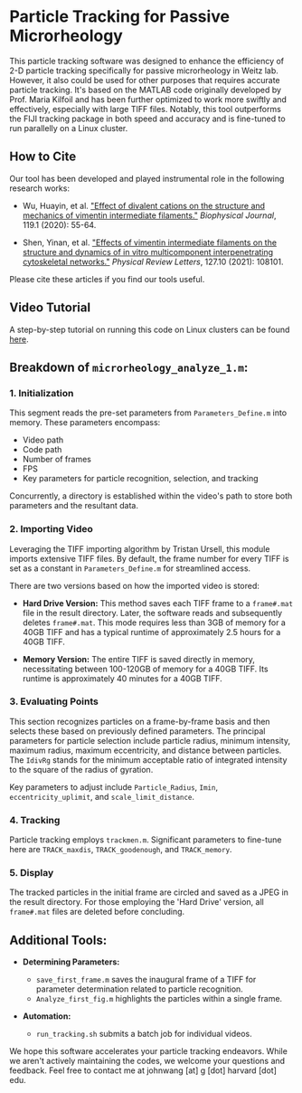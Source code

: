 # Particle Tracking for Passive Microrheology 

This particle tracking software was designed to enhance the efficiency of 2-D particle tracking specifically for passive microrheology in Weitz lab. However, it also could be used for other purposes that requires accurate particle tracking. It's based on the MATLAB code originally developed by Prof. Maria Kilfoil and has been further optimized to work more swiftly and effectively, especially with large TIFF files. Notably, this tool outperforms the FIJI tracking package in both speed and accuracy and is fine-tuned to run parallelly on a Linux cluster.
## How to Cite
Our tool has been developed and played instrumental role in the following research works:
- Wu, Huayin, et al. ["Effect of divalent cations on the structure and mechanics of vimentin intermediate filaments."](https://www.cell.com/biophysj/pdf/S0006-3495(20)30417-3.pdf) _Biophysical Journal_, 119.1 (2020): 55-64.
  
- Shen, Yinan, et al. ["Effects of vimentin intermediate filaments on the structure and dynamics of in vitro multicomponent interpenetrating cytoskeletal networks."](https://journals.aps.org/prl/abstract/10.1103/PhysRevLett.127.108101) _Physical Review Letters_, 127.10 (2021): 108101.

Please cite these articles if you find our tools useful.
## Video Tutorial
A step-by-step tutorial on running this code on Linux clusters can be found [here](https://www.youtube.com/watch?v=b3jeW9S037E).

## Breakdown of `microrheology_analyze_1.m`:

### 1. Initialization
This segment reads the pre-set parameters from `Parameters_Define.m` into memory. These parameters encompass:
- Video path
- Code path
- Number of frames
- FPS
- Key parameters for particle recognition, selection, and tracking

Concurrently, a directory is established within the video's path to store both parameters and the resultant data.

### 2. Importing Video
Leveraging the TIFF importing algorithm by Tristan Ursell, this module imports extensive TIFF files. By default, the frame number for every TIFF is set as a constant in `Parameters_Define.m` for streamlined access.

There are two versions based on how the imported video is stored:
- **Hard Drive Version:** This method saves each TIFF frame to a `frame#.mat` file in the result directory. Later, the software reads and subsequently deletes `frame#.mat`. This mode requires less than 3GB of memory for a 40GB TIFF and has a typical runtime of approximately 2.5 hours for a 40GB TIFF.
  
- **Memory Version:** The entire TIFF is saved directly in memory, necessitating between 100-120GB of memory for a 40GB TIFF. Its runtime is approximately 40 minutes for a 40GB TIFF.

### 3. Evaluating Points
This section recognizes particles on a frame-by-frame basis and then selects these based on previously defined parameters. The principal parameters for particle selection include particle radius, minimum intensity, maximum radius, maximum eccentricity, and distance between particles. The `IdivRg` stands for the minimum acceptable ratio of integrated intensity to the square of the radius of gyration.

Key parameters to adjust include `Particle_Radius`, `Imin`, `eccentricity_uplimit`, and `scale_limit_distance`.

### 4. Tracking
Particle tracking employs `trackmen.m`. Significant parameters to fine-tune here are `TRACK_maxdis`, `TRACK_goodenough`, and `TRACK_memory`.

### 5. Display
The tracked particles in the initial frame are circled and saved as a JPEG in the result directory. For those employing the 'Hard Drive' version, all `frame#.mat` files are deleted before concluding.

## Additional Tools:

- **Determining Parameters:** 
  - `save_first_frame.m` saves the inaugural frame of a TIFF for parameter determination related to particle recognition.
  - `Analyze_first_fig.m` highlights the particles within a single frame.
  
- **Automation:** 
  - `run_tracking.sh` submits a batch job for individual videos.

We hope this software accelerates your particle tracking endeavors. While we aren't actively maintaining the codes, we welcome your questions and feedback. Feel free to contact me at johnwang [at] g [dot] harvard [dot] edu.
